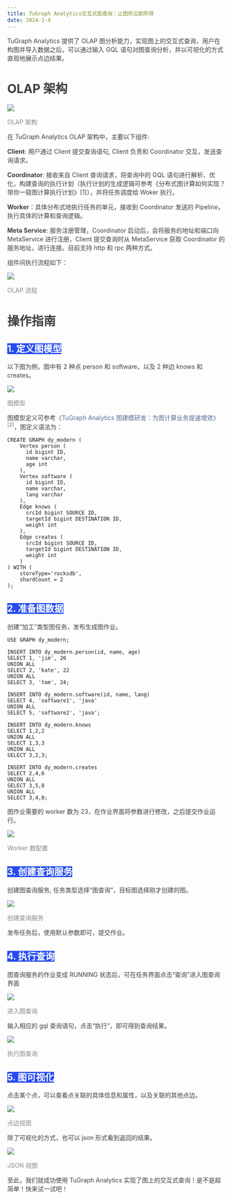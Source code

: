 ```yaml
---
title: TuGraph Analytics交互式图查询：让图所见即所得
date: 2024-1-4
---
```


<font style="color:rgb(63, 63, 63);">TuGraph Analytics 提供了 OLAP 图分析能力，实现图上的交互式查询，用户在构图并导入数据之后，可以通过输入 GQL 语句对图查询分析，并以可视化的方式直观地展示点边结果。  
</font>

<!-- truncate -->

# <font style="color:rgb(63, 63, 63);">OLAP 架构</font>

![](https://intranetproxy.alipay.com/skylark/lark/0/2025/webp/96961/1756793183950-2d44a88b-b840-49f1-998f-c883fc7ceb09.webp)

<font style="color:rgb(136, 136, 136);">OLAP 架构</font>

<font style="color:rgb(63, 63, 63);">在 TuGraph Analytics OLAP 架构中，主要以下组件:</font>

**<font style="color:rgb(63, 63, 63);">Client</font>**<font style="color:rgb(63, 63, 63);">: 用户通过 Client 提交查询语句, Client 负责和 Coordinator 交互，发送查询请求。</font>

**<font style="color:rgb(63, 63, 63);">Coordinator</font>**<font style="color:rgb(63, 63, 63);">: 接收来自 Client 查询请求，将查询中的 GQL 语句进行解析、优化，构建查询的执行计划（执行计划的生成逻辑可参考《分布式图计算如何实现？带你一窥图计算执行计划》[1]），并将任务调度给 Woker 执行。</font>

**<font style="color:rgb(63, 63, 63);">Worker</font>**<font style="color:rgb(63, 63, 63);">：具体分布式地执行任务的单元，接收到 Coordinator 发送的 Pipeline，执行具体的计算和查询逻辑。</font>

**<font style="color:rgb(63, 63, 63);">Meta Service</font>**<font style="color:rgb(63, 63, 63);">: 服务注册管理，Coordinator 启动后，会将服务的地址和端口向 MetaService 进行注册，Client 提交查询时从 MetaService 获取 Coordinator 的服务地址，进行连接。目前支持 http 和 rpc 两种方式。</font>

<font style="color:rgb(63, 63, 63);">组件间执行流程如下：</font>

![](https://intranetproxy.alipay.com/skylark/lark/0/2025/webp/96961/1756793184025-3b077813-e7af-45d2-8ead-e5764bddf94f.webp)

<font style="color:rgb(136, 136, 136);">OLAP 流程</font>

# <font style="color:rgb(63, 63, 63);">操作指南</font>

## <font style="color:rgb(255, 255, 255);background-color:rgb(38, 75, 239);">1. 定义图模型</font>

<font style="color:rgb(63, 63, 63);">以下图为例，图中有 2 种点 person 和 software，以及 2 种边 knows 和 creates。</font>

![](https://intranetproxy.alipay.com/skylark/lark/0/2025/webp/96961/1756793183977-5952392b-e986-470e-9636-15b7737547a8.webp)

<font style="color:rgb(136, 136, 136);">图模型</font>

<font style="color:rgb(63, 63, 63);">图模型定义可参考</font><font style="color:rgb(87, 107, 149);">《TuGraph Analytics 图建模研发：为图计算业务提速增效》</font><sup><font style="color:rgb(87, 107, 149);">[2]</font></sup><font style="color:rgb(63, 63, 63);">，图定义语法为：</font>

```plain
CREATE GRAPH dy_modern (
    Vertex person (
      id bigint ID,
      name varchar,
      age int
    ),
    Vertex software (
      id bigint ID,
      name varchar,
      lang varchar
    ),
    Edge knows (
      srcId bigint SOURCE ID,
      targetId bigint DESTINATION ID,
      weight int
    ),
    Edge creates (
      srcId bigint SOURCE ID,
      targetId bigint DESTINATION ID,
      weight int
    )
) WITH (
    storeType='rocksdb',
    shardCount = 2
);
```

## <font style="color:rgb(255, 255, 255);background-color:rgb(38, 75, 239);">2. 准备图数据</font>

<font style="color:rgb(63, 63, 63);">创建“加工”类型图任务，发布生成图作业。</font>

```plain
USE GRAPH dy_modern;

INSERT INTO dy_modern.person(id, name, age)
SELECT 1, 'jim', 20
UNION ALL
SELECT 2, 'kate', 22
UNION ALL
SELECT 3, 'tom', 24;

INSERT INTO dy_modern.software(id, name, lang)
SELECT 4, 'software1', 'java'
UNION ALL
SELECT 5, 'software2', 'java';

INSERT INTO dy_modern.knows
SELECT 1,2,2
UNION ALL
SELECT 1,3,3
UNION ALL
SELECT 3,2,3;

INSERT INTO dy_modern.creates
SELECT 2,4,6
UNION ALL
SELECT 3,5,8
UNION ALL
SELECT 3,4,8;
```

<font style="color:rgb(63, 63, 63);">图作业需要的 worker 数为 23，在作业界面将参数进行修改，之后提交作业运行。</font>

![](https://intranetproxy.alipay.com/skylark/lark/0/2025/webp/96961/1756793183977-6437fe99-797d-470b-812f-bd48a39cd685.webp)

<font style="color:rgb(136, 136, 136);">Worker 数配置</font>

## <font style="color:rgb(255, 255, 255);background-color:rgb(38, 75, 239);">3. 创建查询服务</font>

<font style="color:rgb(63, 63, 63);">创建图查询服务, 任务类型选择“图查询”，目标图选择刚才创建的图。</font>

![](https://intranetproxy.alipay.com/skylark/lark/0/2025/webp/96961/1756793184030-ee4463dc-9aeb-4fd1-beb6-0cdfd088d8ce.webp)

<font style="color:rgb(136, 136, 136);">创建查询服务</font>

<font style="color:rgb(63, 63, 63);">发布任务后，使用默认参数即可，提交作业。</font>

## <font style="color:rgb(255, 255, 255);background-color:rgb(38, 75, 239);">4. 执行查询</font>

<font style="color:rgb(63, 63, 63);">图查询服务的作业变成 RUNNING 状态后，可在任务界面点击“查询”进入图查询界面</font>

![](https://intranetproxy.alipay.com/skylark/lark/0/2025/png/96961/1756793184729-9360feab-ba39-4c29-b1a7-2fe1c863a0b2.png)

<font style="color:rgb(136, 136, 136);">进入图查询</font>

<font style="color:rgb(63, 63, 63);">输入相应的 gql 查询语句，点击“执行”，即可得到查询结果。</font>

![](https://intranetproxy.alipay.com/skylark/lark/0/2025/webp/96961/1756793184848-b374e007-b237-48fe-b346-5b5b9c8c09cd.webp)

<font style="color:rgb(136, 136, 136);">执行图查询</font>

## <font style="color:rgb(255, 255, 255);background-color:rgb(38, 75, 239);">5. 图可视化</font>

<font style="color:rgb(63, 63, 63);">点击某个点，可以查看点关联的具体信息和属性，以及关联的其他点边。</font>

![](https://intranetproxy.alipay.com/skylark/lark/0/2025/png/96961/1756793184816-f3a57b58-9324-4dc3-9c52-f7e1b6bee163.png)

<font style="color:rgb(136, 136, 136);">点边视图</font>

<font style="color:rgb(63, 63, 63);">除了可视化的方式，也可以 json 形式看到返回的结果。</font>

![](https://intranetproxy.alipay.com/skylark/lark/0/2025/png/96961/1756793184833-dd7ab588-8ff3-480f-9b96-d0aaadc23d30.png)

<font style="color:rgb(136, 136, 136);">JSON 视图</font>

<font style="color:rgb(63, 63, 63);">至此，我们就成功使用 TuGraph Analytics 实现了图上的交互式查询！是不是超简单！快来试一试吧！</font>
